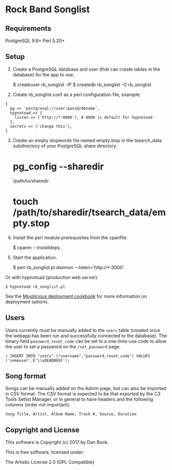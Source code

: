 # Rock Band Songlist

## Requirements

PostgreSQL 9.6+
Perl 5.20+

## Setup

1. Create a PostgreSQL database and user (that can create tables in the database) for the app to use. 

    $ createuser rb_songlist -lP
    $ createdb rb_songlist -O rb_songlist

2. Create rb_songlist.conf as a perl configuration file, example:

```
{
  pg => 'postgresql://user:pass@/dbname',
  hypnotoad => {
    listen => ['http://*:8080'], # 8080 is default for hypnotoad
  },
  secrets => ['change this'],
}
```

3. Create an empty stopwords file named empty.stop in the tsearch_data subdirectory of your PostgreSQL share directory.

    # pg_config --sharedir
    /path/to/sharedir
    # touch /path/to/sharedir/tsearch_data/empty.stop

4. Install the perl module prerequisites from the cpanfile.

    $ cpanm --installdeps .

5. Start the application.

    $ perl rb_songlist.pl daemon --listen='http://*:3000'

Or with hypnotoad (production web server):

    $ hypnotoad rb_songlist.pl

See the [Mojolicious deployment cookbook](https://metacpan.org/pod/Mojolicious::Guides::Cookbook#DEPLOYMENT) for more information on deployment options.

## Users

Users currently must be manually added to the `users` table (created once the webapp has been run and successfully connected to the database).
The binary field `password_reset_code` can be set to a one-time-use code to allow the user to set a password on the `/set_password` page.

    > INSERT INTO "users" ("username","password_reset_code") VALUES ('someuser',E'\\xDEADBEEF');

## Song format

Songs can be manually added on the Admin page, but can also be imported in CSV format.
The CSV format is expected to be that exported by the C3 Tools Setlist Manager, or in general to have headers and the following columns (order not important):

    Song Title, Artist, Album Name, Track #, Source, Duration

## Copyright and License

This software is Copyright (c) 2017 by Dan Book.

This is free software, licensed under:

  The Artistic License 2.0 (GPL Compatible)
